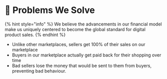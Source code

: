 # 🤔 Problems We Solve

{% hint style="info" %}
We believe the advancements in our financial model make us uniquely centered to become the global standard for digital product sales.
{% endhint %}

* Unlike other marketplaces, sellers get 100% of their sales on our marketplace
* Buyers in our marketplace actually get paid back for their shopping over time
* Bad sellers lose the money that would be sent to them from buyers, preventing bad behaviour.
